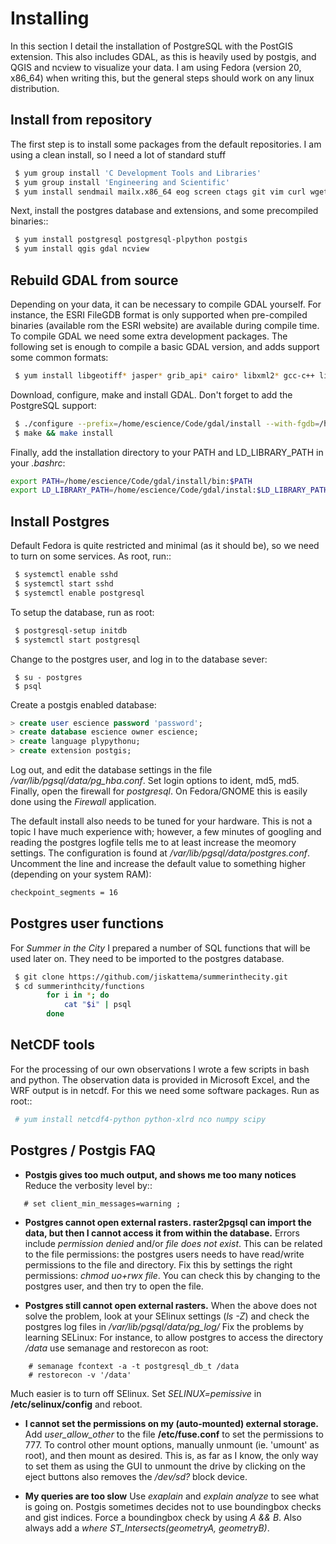 # Installing

In this section I detail the installation of PostgreSQL with the PostGIS extension. This also includes GDAL, as this is heavily used by postgis, and QGIS and ncview to visualize your data. I am using Fedora (version 20, x86_64) when writing this, but the general steps should work on any linux distribution.

## Install from repository

The first step is to install some packages from the default repositories. I am using a clean install, so I need a lot of standard stuff

```bash
 $ yum group install 'C Development Tools and Libraries'
 $ yum group install 'Engineering and Scientific'
 $ yum install sendmail mailx.x86_64 eog screen ctags git vim curl wget 
```

Next, install the postgres database and extensions, and some precompiled binaries::

```bash
 $ yum install postgresql postgresql-plpython postgis
 $ yum install qgis gdal ncview
```

## Rebuild GDAL from source

Depending on your data, it can be necessary to compile GDAL yourself. For instance, the ESRI FileGDB format is only supported when pre-compiled binaries (available rom the ESRI website) are available during compile time.
To compile GDAL we need some extra development packages. The following set is enough to compile a basic GDAL version, and adds support some common formats:

```bash
 $ yum install libgeotiff* jasper* grib_api* cairo* libxml2* gcc-c++ libpq* netcdf-devel libicu* harfbuzz* boost* proj-* boost-devel udunits* librasterlite* grass geos* pcre* python-devel
```

Download, configure, make and install GDAL. Don't forget to add the PostgreSQL support:

```bash
 $ ./configure --prefix=/home/escience/Code/gdal/install --with-fgdb=/home/escience/Code/esri/FileGDB_API --with-pg
 $ make && make install
```

Finally, add the installation directory to your PATH and LD_LIBRARY_PATH in your *.bashrc*:

```bash
export PATH=/home/escience/Code/gdal/install/bin:$PATH
export LD_LIBRARY_PATH=/home/escience/Code/gdal/instal:$LD_LIBRARY_PATH
```

## Install Postgres

Default Fedora is quite restricted and minimal (as it should be), so we need to turn on some services.
As root, run::

```bash
 $ systemctl enable sshd
 $ systemctl start sshd
 $ systemctl enable postgresql
```

To setup the database, run as root:

```bash
 $ postgresql-setup initdb
 $ systemctl start postgresql
```

Change to the postgres user, and log in to the database sever:

```
 $ su - postgres
 $ psql
```

Create a postgis enabled database:

```sql
> create user escience password 'password';
> create database escience owner escience;
> create language plypythonu;
> create extension postgis;
```

Log out, and edit the database settings in the file  */var/lib/pgsql/data/pg_hba.conf*.  Set login options to ident, md5, md5.
Finally, open the firewall for *postgresql*. On Fedora/GNOME this is easily done using the *Firewall* application.

The default install also needs to be tuned for your hardware. This is not a topic I have much experience with; however, a few minutes of googling and reading the postgres logfile tells me to at least increase the meomory settings.
The configuration is found at */var/lib/pgsql/data/postgres.conf*. Uncomment the line and increase the default value to something higher (depending on your system RAM):

```bash
checkpoint_segments = 16
```


## Postgres user functions

For *Summer in the City* I prepared a number of SQL functions that will be used later on.
They need to be imported to the postgres database.

```bash
 $ git clone https://github.com/jiskattema/summerinthecity.git
 $ cd summerinthcity/functions
        for i in *; do
            cat "$i" | psql
        done
```


## NetCDF tools

For the processing of our own observations I wrote a few scripts in bash and python. The observation data is provided in Microsoft Excel, and the WRF output is in netcdf. For this we need some software packages. Run as root::

```bash
 # yum install netcdf4-python python-xlrd nco numpy scipy
```


## Postgres / Postgis FAQ

* **Postgis gives too much output, and shows me too many notices**
  Reduce the verbosity level by::
```
   # set client_min_messages=warning ;
```

* **Postgres cannot open external rasters. raster2pgsql can import the data, but then I cannot access it from within the database.**
  Errors include *permission denied* and/or *file does not exist*. This can be related to the file permissions: the postgres users needs to have read/write permissions to the file and directory.  Fix this by settings the right permissions: *chmod uo+rwx file*. You can check this by changing to the postgres user, and then try to open the file.

* **Postgres still cannot open external rasters.**
  When the above does not solve the problem, look at your SElinux settings (*ls -Z*) and check the postgres log files in */var/lib/pgsql/data/pg_log/*   Fix the problems by learning SELinux: For instance, to allow postgres to access the directory */data* use semanage and restorecon as root:
```
    # semanage fcontext -a -t postgresql_db_t /data
    # restorecon -v '/data'
```
  Much easier is to turn off SElinux. Set *SELINUX=pemissive* in **/etc/selinux/config** and reboot.

* **I cannot set the permissions on my (auto-mounted) external storage.**
  Add *user_allow_other* to the file **/etc/fuse.conf** to set the permissions to 777.  To control other mount options, manually unmount (ie. 'umount' as root), and then mount as desired. This is, as far as I know, the only way to set them as using the GUI to unmount the drive by clicking on the eject buttons also removes the */dev/sd?* block device.

* **My queries are too slow**
  Use *exaplain <query>* and *explain analyze <query>* to see what is going on. Postgis sometimes decides not to use boundingbox checks and gist indices. Force a boundingbox check by using *A && B*.   Also always add a *where ST_Intersects(geometryA, geometryB)*.


